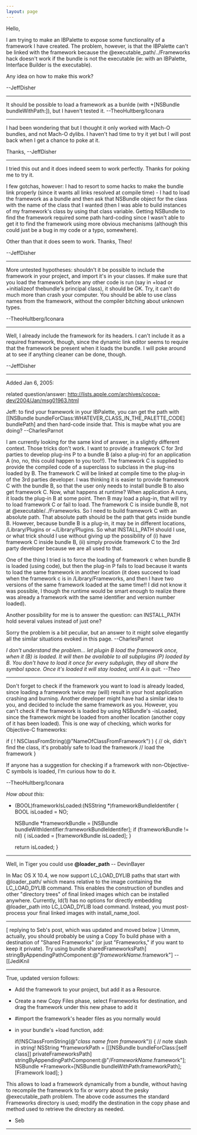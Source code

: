 ```yaml
---
layout: page
---
```


Hello,

I am trying to make an IBPalette to expose some functionality of a framework I have created.  The problem, however, is that the IBPalette can't be linked with the framework because the @executable_path/../Frameworks hack doesn't work if the bundle is not the executable (ie:  with an IBPalette, Interface Builder is the executable).

Any idea on how to make this work?

--JeffDisher

----

It should be possible to load a framework as a bunlde (with     +[NSBundle bundleWithPath:]), but I haven't tested it. --TheoHultberg/Iconara

----

I had been wondering that but I thought it only worked with Mach-O bundles, and not Mach-O dylibs.  I haven't had time to try it yet but I will post back when I get a chance to poke at it.

Thanks,
--JeffDisher

----

I tried this out and it does indeed seem to work perfectly.  Thanks for poking me to try it.

I few gotchas, however:  I had to resort to some hacks to make the bundle link properly (since it wants all links resolved at compile time) - I had to load the framework as a bundle and then ask that NSBundle object for the class with the name of the class that I wanted (then I was able to build instances of my framework's class by using that class variable.  Getting NSBundle to find the framework required some path hard-coding since I wasn't able to get it to find the framework using more obvious mechanisms (although this could just be a bug in my code or a typo, somewhere).

Other than that it does seem to work.  Thanks, Theo!

--JeffDisher

----

More untested hypotheses: shouldn't it be possible to include the framework in your project, and import it's in your classes. If make sure that you load the framework before any other code is run (say in     +load or     +initializeof thebundle's principal class), it should be OK. Try, it can't do much more than crash your computer. You should be able to use class names from the framework, without the compiler bitching about unknown types.

--TheoHultberg/Iconara

----

Well, I already include the framework for its headers.  I can't include it as a required framework, though, since the dynamic link editor seems to require that the framework be present when it loads the bundle.  I will poke around at to see if anything cleaner can be done, though.

--JeffDisher

----

Added Jan 6, 2005:

related question/answer:
http://lists.apple.com/archives/cocoa-dev/2004/Jan/msg01963.html

Jeff: to find your framework in your IBPalette, you can get the path with [[NSBundle bundleForClass:WHATEVER_CLASS_IN_THE_PALETTE_CODE] bundlePath] and then hard-code inside that. This is maybe what you are doing? --CharlesParnot

I am currently looking for the same kind of answer, in a slightly different context. Those tricks don't work. I want to provide a framework C for 3rd parties to develop plug-ins P to a bundle B (also a plug-in) for an application A (no, no, this could happen to you too!!). The framework C is supplied to provide the compiled code of a superclass to subclass in the plug-ins loaded by B. The framework C will be linked at compile time to the plug-in of the 3rd parties developer. I was thinking it is easier to provide framework C with the bundle B, so that the user only needs to install bundle B to also get framework C. Now, what happens at runtime? When application A runs, it loads the plug-in B at some point. Then B may load a plug-in, that will try to load framework C or fail to load. The framework C is inside bundle B, not at @executable/../Frameworks. So I need to build framework C with an absolute path. That absolute path should be the path that gets inside bundle B. However, because bundle B is a plug-in, it may be in different locations, /Library/Plugins or ~/Library/Plugins. So what INSTALL_PATH should I use, or what trick should I use without giving up the possibility of (i) have framework C inside bundle B, (ii) simply provide framework C to the 3rd party developer because we are all used to that.

One of the thing I tried is to force the loading of framework c when bundle B is loaded (using code), but then the plug-in P fails to load because it wants to load the same framework in another location (it does succeed to load when the framework c is in /Library/Frameworks, and then I have two versions of the same framework loaded at the same time!! I did not know it was possible, I though the runtime would be smart enough to realize there was already a framework with the same identifier and version number loaded).

Another possibility for me is to answer the question: can INSTALL_PATH hold several values instead of just one?

Sorry the problem is a bit peculiar, but an answer to it might solve elegantly all the similar situations evoked in this page. --CharlesParnot

*I don't understand the problem... let plugin B load the framework once, when it (B) is loaded. It will then be available to all subplugins (P) loaded by B. You don't have to load it once for every subplugin, they all share the symbol space. Once it's loaded it will stay loaded, until A is quit. --Theo*

----

Don't forget to check if the framework you want to load is already loaded, since loading a framework twice may (will) result in your host application crashing and burning. Another developer might have had a similar idea to you, and decided to include the same framework as you. However, you can't check if the framework is loaded by using NSBundle's     -isLoaded, since the framework might be loaded from another location (another copy of it has been loaded). This is one way of checking, which works for Objective-C frameworks:

    
if ( ! NSClassFromString(@"NameOfClassFromFramework") ) {
    // ok, didn't find the class, it's probably safe to load the framework
    // load the framework
}


If anyone has a suggestion for checking if a framework with non-Objective-C symbols is loaded, I'm curious how to do it.

--TheoHultberg/Iconara

*How about this:*
    
+ (BOOL)frameworkIsLoaded:(NSString *)frameworkBundleIdentifer
{
    BOOL isLoaded = NO;

    NSBundle *frameworkBundle = [NSBundle bundleWithIdentifier:frameworkBundleIdentifer];
    if (frameworkBundle != nil)
    {
        isLoaded = [frameworkBundle isLoaded];
    }

    return isLoaded;
}


----

Well, in Tiger you could use **@loader_path** -- DevinBayer

In Mac OS X 10.4, we now support LC_LOAD_DYLIB paths that start with @loader_path/ which means relative to the image containing the LC_LOAD_DYLIB command. This enables the construction of bundles and other "directory trees" of final linked images which can be installed anywhere. 
Currently, ld(1) has no options for directly embedding @loader_path into LC_LOAD_DYLIB load command. Instead, you must post-process your final linked images with install_name_tool.

----
[ replying to Seb's post, which was updated and moved below ]
Ummm, actually, you should probably be using a Copy To build phase with a destination of "Shared Frameworks" (or just "Frameworks," if you want to keep it private). Try using     bundle sharedFrameworksPath] stringByAppendingPathComponent:@"*frameworkName*.framework"] --[[JediKnil

----
True, updated version follows:

* Add the framework to your project, but add it as a Resource.
* Create a new Copy Files phase, select Frameworks for destination, and drag the framework under this new phase to add it
* #import the framework's header files as you normally would
* in your bundle's +load function, add:

    
	if(!NSClassFromString(@"*class name from framework*"))
	{
		// note slash in string!
		NSString *frameworkPath = [[[NSBundle bundleForClass:[self class]] privateFrameworksPath] stringByAppendingPathComponent:@"/*FrameworkName*.framework"];
		NSBundle *Framework=[NSBundle bundleWithPath:frameworkPath];
		[Framework load];
	}

This allows to load a framework dynamically from a bundle, without having to recompile the framework to fix or worry about the pesky @executable_path problem.
The above code assumes the standard Frameworks directory is used; modify the destination in the copy phase and method used to retrieve the directory as needed.

- Seb
----
